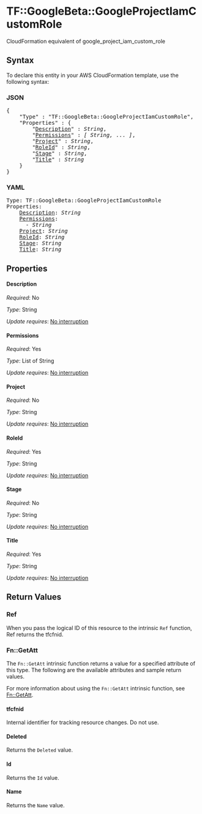 # TF::GoogleBeta::GoogleProjectIamCustomRole

CloudFormation equivalent of google_project_iam_custom_role

## Syntax

To declare this entity in your AWS CloudFormation template, use the following syntax:

### JSON

<pre>
{
    "Type" : "TF::GoogleBeta::GoogleProjectIamCustomRole",
    "Properties" : {
        "<a href="#description" title="Description">Description</a>" : <i>String</i>,
        "<a href="#permissions" title="Permissions">Permissions</a>" : <i>[ String, ... ]</i>,
        "<a href="#project" title="Project">Project</a>" : <i>String</i>,
        "<a href="#roleid" title="RoleId">RoleId</a>" : <i>String</i>,
        "<a href="#stage" title="Stage">Stage</a>" : <i>String</i>,
        "<a href="#title" title="Title">Title</a>" : <i>String</i>
    }
}
</pre>

### YAML

<pre>
Type: TF::GoogleBeta::GoogleProjectIamCustomRole
Properties:
    <a href="#description" title="Description">Description</a>: <i>String</i>
    <a href="#permissions" title="Permissions">Permissions</a>: <i>
      - String</i>
    <a href="#project" title="Project">Project</a>: <i>String</i>
    <a href="#roleid" title="RoleId">RoleId</a>: <i>String</i>
    <a href="#stage" title="Stage">Stage</a>: <i>String</i>
    <a href="#title" title="Title">Title</a>: <i>String</i>
</pre>

## Properties

#### Description

_Required_: No

_Type_: String

_Update requires_: [No interruption](https://docs.aws.amazon.com/AWSCloudFormation/latest/UserGuide/using-cfn-updating-stacks-update-behaviors.html#update-no-interrupt)

#### Permissions

_Required_: Yes

_Type_: List of String

_Update requires_: [No interruption](https://docs.aws.amazon.com/AWSCloudFormation/latest/UserGuide/using-cfn-updating-stacks-update-behaviors.html#update-no-interrupt)

#### Project

_Required_: No

_Type_: String

_Update requires_: [No interruption](https://docs.aws.amazon.com/AWSCloudFormation/latest/UserGuide/using-cfn-updating-stacks-update-behaviors.html#update-no-interrupt)

#### RoleId

_Required_: Yes

_Type_: String

_Update requires_: [No interruption](https://docs.aws.amazon.com/AWSCloudFormation/latest/UserGuide/using-cfn-updating-stacks-update-behaviors.html#update-no-interrupt)

#### Stage

_Required_: No

_Type_: String

_Update requires_: [No interruption](https://docs.aws.amazon.com/AWSCloudFormation/latest/UserGuide/using-cfn-updating-stacks-update-behaviors.html#update-no-interrupt)

#### Title

_Required_: Yes

_Type_: String

_Update requires_: [No interruption](https://docs.aws.amazon.com/AWSCloudFormation/latest/UserGuide/using-cfn-updating-stacks-update-behaviors.html#update-no-interrupt)

## Return Values

### Ref

When you pass the logical ID of this resource to the intrinsic `Ref` function, Ref returns the tfcfnid.

### Fn::GetAtt

The `Fn::GetAtt` intrinsic function returns a value for a specified attribute of this type. The following are the available attributes and sample return values.

For more information about using the `Fn::GetAtt` intrinsic function, see [Fn::GetAtt](https://docs.aws.amazon.com/AWSCloudFormation/latest/UserGuide/intrinsic-function-reference-getatt.html).

#### tfcfnid

Internal identifier for tracking resource changes. Do not use.

#### Deleted

Returns the <code>Deleted</code> value.

#### Id

Returns the <code>Id</code> value.

#### Name

Returns the <code>Name</code> value.


